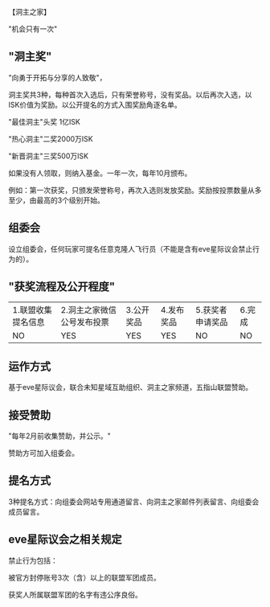 【洞主之家】

"机会只有一次"

"洞主奖"
---

"向勇于开拓与分享的人致敬"，

洞主奖共3种，每种首次入选后，只有荣誉称号，没有奖品。以后再次入选，以ISK价值为奖励。以公开提名的方式入围奖励角逐名单。

"最佳洞主"头奖 1亿ISK

"热心洞主"二奖2000万ISK

"新晋洞主"三奖500万ISK

如果没有人领取，则纳入基金。一年一次，每年10月颁布。

例如：第一次获奖，只颁发荣誉称号，再次入选则发放奖励。奖励按投票数量从多至少，由最高的3个级别开始。

组委会
---
设立组委会，任何玩家可提名任意克隆人飞行员（不能是含有eve星际议会禁止行为的）。

"获奖流程及公开程度"
---

<table>
    <tr>
        <td>1.联盟收集提名信息</td><td>2.洞主之家微信公号发布投票</td><td>3.公开奖品</td><td>4.发布奖品</td><td>5.获奖者申请奖品</td><td>6.完成</td>
    </tr>
    <tr>
        <td>NO</td><td>YES</td><td>YES</td><td>YES</td><td>NO</td><td>NO</td>
    </tr>
</table>

运作方式
---
基于eve星际议会，联合未知星域互助组织、洞主之家频道，五指山联盟赞助。

接受赞助 
---
"每年2月前收集赞助，并公示。"

赞助方可加入组委会。

提名方式
---
3种提名方式：向组委会网站专用通道留言、向洞主之家邮件列表留言、向组委会成员留言。

eve星际议会之相关规定
---
禁止行为包括：

被官方封停账号3次（含）以上的联盟军团成员。

获奖人所属联盟军团的名字有违公序良俗。